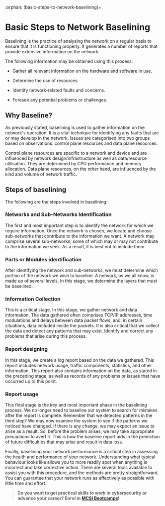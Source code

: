 :orphan:
(basic-steps-to-network-baselining)=
# Basic Steps to Network Baselining
 
Baselining is the practice of analysing the network on a regular basis to ensure that it is functioning properly. It generates a number of reports that provide extensive information on the network.

The following information may be obtained using this process:

- Gather all relevant information on the hardware and software in use.
  
- Determine the use of resources.
  
- Identify network-related faults and concerns.
  
- Foresee any potential problems or challenges.
  
## Why Baseline?

As previously stated, baselining is used to gather information on the network's operation. It is a vital technique for identifying any faults that are or may develop in the network. Issues are categorised into two groups based on observations: control plane resources and data plane resources.

Control plane resources are specific to a network and device and are influenced by network design/infrastructure as well as data/resource utilisation. They are determined by CPU performance and memory allocation. Data plane resources, on the other hand, are influenced by the kind and volume of network traffic.

## Steps of baselining

The following are the steps involved in baselining:

### Networks and Sub-Networks Identification

The first and most important step is to identify the network for which we require information. Once the network is chosen, we locate and choose sub-networks that contribute to the information we want. A network may comprise several sub-networks, some of which may or may not contribute to the information we seek. As a result, it is best not to include them.

### Parts or Modules identification

After identifying the network and sub-networks, we must determine which portion of the network we wish to baseline. A network, as we all know, is made up of several levels. In this stage, we determine the layers that must be baselined.

### Information Collection

This is a critical stage. In this stage, we gather network and data information. The data gathered often comprises TCP/IP addresses, time modulations and delays between data packet flows, and, in certain situations, data included inside the packets. It is also critical that we collect the data and detect any patterns that may exist. Identify and correct any problems that arise during this process.

### Report designing

In this stage, we create a log report based on the data we gathered. This report includes network usage, traffic components, statistics, and other information. This report also contains information on the data, as stated in the preceding stage, as well as records of any problems or issues that have occurred up to this point.

### Report usage

This final stage is the key and most important phase in the baselining process. We no longer need to baseline our system to search for mistakes after the report is complete. Remember that we detected patterns in the third step? We may now examine the system to see if the patterns we noticed have changed. If there is any change, we may expect an issue to arise as a result. So, before the problem arises, we may take appropriate precautions to avert it. This is how the baseline report aids in the prediction of future difficulties that may arise and result in data loss.

Finally, baselining your network performance is a critical step in assessing the health and performance of your network. Understanding what typical behaviour looks like allows you to more readily spot when anything is incorrect and take corrective action. There are several tools available to assist you with this procedure, and the methods are pretty straightforward. You can guarantee that your network runs as effectively as possible with little time and effort.

> **Do you want to get practical skills to work in cybersecurity or advance your career? Enrol in [MCSI Bootcamps](https://www.mosse-institute.com/bootcamps.html)!**